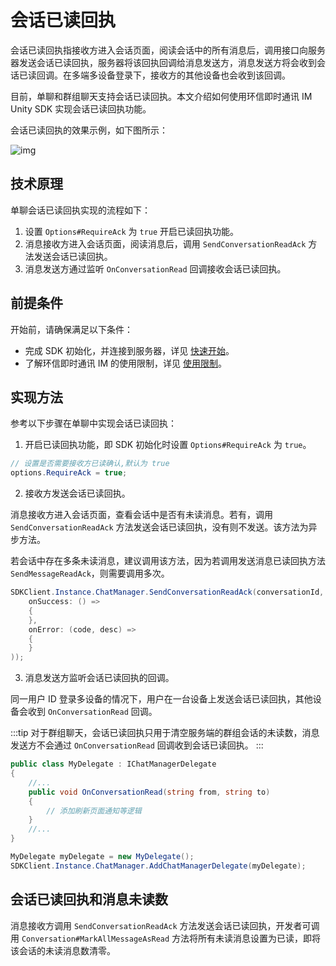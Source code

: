 # 会话已读回执

会话已读回执指接收方进入会话页面，阅读会话中的所有消息后，调用接口向服务器发送会话已读回执，服务器将该回执回调给消息发送方，消息发送方将会收到会话已读回调。在多端多设备登录下，接收方的其他设备也会收到该回调。

目前，单聊和群组聊天支持会话已读回执。本文介绍如何使用环信即时通讯 IM Unity SDK 实现会话已读回执功能。

会话已读回执的效果示例，如下图所示：

![img](/images/uikit/chatuikit/feature/conversation/conversation_read_cross.png) 

## 技术原理

 单聊会话已读回执实现的流程如下：

  1. 设置 `Options#RequireAck` 为 `true` 开启已读回执功能。
  2. 消息接收方进入会话页面，阅读消息后，调用 `SendConversationReadAck` 方法发送会话已读回执。
  3. 消息发送方通过监听 `OnConversationRead` 回调接收会话已读回执。
   
## 前提条件

开始前，请确保满足以下条件：

- 完成 SDK 初始化，并连接到服务器，详见 [快速开始](quickstart.html)。
- 了解环信即时通讯 IM 的使用限制，详见 [使用限制](/product/limitation.html)。   

 ## 实现方法

 参考以下步骤在单聊中实现会话已读回执：

 1. 开启已读回执功能，即 SDK 初始化时设置 `Options#RequireAck` 为 `true`。

 ```csharp
// 设置是否需要接收方已读确认,默认为 true
options.RequireAck = true;
 ```

 2. 接收方发送会话已读回执。

消息接收方进入会话页面，查看会话中是否有未读消息。若有，调用 `SendConversationReadAck` 方法发送会话已读回执，没有则不发送。该方法为异步方法。

若会话中存在多条未读消息，建议调用该方法，因为若调用发送消息已读回执方法 `SendMessageReadAck`，则需要调用多次。

```csharp
SDKClient.Instance.ChatManager.SendConversationReadAck(conversationId, new CallBack(
    onSuccess: () =>
    {
    },
    onError: (code, desc) =>
    {
    }
));
```

3. 消息发送方监听会话已读回执的回调。

同一用户 ID 登录多设备的情况下，用户在一台设备上发送会话已读回执，其他设备会收到 `OnConversationRead` 回调。

:::tip
对于群组聊天，会话已读回执只用于清空服务端的群组会话的未读数，消息发送方不会通过 `OnConversationRead` 回调收到会话已读回执。
:::

```csharp
public class MyDelegate : IChatManagerDelegate
{
	//...	
	public void OnConversationRead(string from, string to)
	{
		// 添加刷新页面通知等逻辑
	}
	//...
}

MyDelegate myDelegate = new MyDelegate();
SDKClient.Instance.ChatManager.AddChatManagerDelegate(myDelegate);
```

## 会话已读回执和消息未读数

消息接收方调用 `SendConversationReadAck` 方法发送会话已读回执，开发者可调用 `Conversation#MarkAllMessageAsRead` 方法将所有未读消息设置为已读，即将该会话的未读消息数清零。
